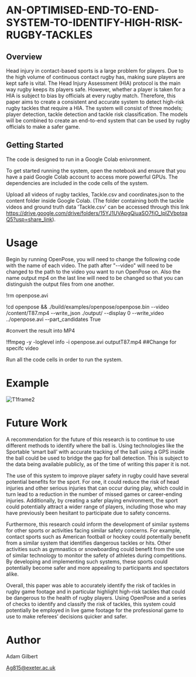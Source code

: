 # AN-OPTIMISED-END-TO-END-SYSTEM-TO-IDENTIFY-HIGH-RISK-RUGBY-TACKLES

## Overview

Head injury in contact-based sports is a large problem for players. Due to the high volume
of continuous contact rugby has, making sure players are kept safe is vital. The Head Injury
Assessment (HIA) protocol is the main way rugby keeps its players safe. However, whether
a player is taken for a HIA is subject to bias by officials at every rugby match. Therefore,
this paper aims to create a consistent and accurate system to detect high-risk rugby tackles
that require a HIA. The system will consist of three models; player detection, tackle
detection and tackle risk classification. The models will be combined to
create an end-to-end system that can be used by rugby officials to make a safer game.

## Getting Started

The code is designed to run in a Google Colab enivronment. 

To get started running the system, open the notebook and ensure that you have a paid Google Colab account to access more powerful GPUs. The dependencies are included in the code cells of the system. 

Upload all videos of rugby tackles, Tackle.csv and coordinates.json to the content folder inside Google Colab. (The folder containing both the tackle videos and ground truth data 'Tackle.csv' can be accessed through this link https://drive.google.com/drive/folders/15YJ1UVApgQiuaSO7fiO_IpIZVbptqaQ5?usp=share_link).

# Usage

Begin by running OpenPose, you will need to change the following code with the name of each video. The path after "--video" will need to be changed to the path to the video you want to run OpenPose on. Also the name output mp4 on the last line will need to be changed so that you can distinguish the output files from one another.

!rm openpose.avi

!cd openpose && ./build/examples/openpose/openpose.bin --video /content/T87.mp4 --write_json ./output/ --display 0  --write_video ../openpose.avi --part_candidates True

#convert the result into MP4

!ffmpeg -y -loglevel info -i openpose.avi outputT87.mp4  ##Change for specifc video

Run all the code cells in order to run the system.

# Example

![T1frame2](https://user-images.githubusercontent.com/73236187/234690028-4ac97b58-a3b6-46bb-af48-bdabc3107161.png)

# Future Work

A recommendation for the future of this research is to continue to use
different methods to identify where the ball is. Using technologies like the Sportable ‘smart ball’ with accurate tracking of the ball using a GPS inside the ball could be used to bridge the gap for ball detection. This is subject to the data being available publicly, as of the time of writing this paper it is not.

The use of this system to improve player safety in rugby could have several potential benefits
for the sport. For one, it could reduce the risk of head injuries and other serious injuries that
can occur during play, which could in turn lead to a reduction in the number of missed games
or career-ending injuries. Additionally, by creating a safer playing environment, the sport could
potentially attract a wider range of players, including those who may have previously been hesitant
to participate due to safety concerns.

Furthermore, this research could inform the development of similar systems for other sports or
activities facing similar safety concerns. For example, contact sports such as American football
or hockey could potentially benefit from a similar system that identifies dangerous tackles or
hits. Other activities such as gymnastics or snowboarding could benefit from the use of similar
technology to monitor the safety of athletes during competitions. By developing and implementing
such systems, these sports could potentially become safer and more appealing to participants and
spectators alike.

Overall, this paper was able to accurately identify the risk of tackles in rugby game footage and
in particular highlight high-risk tackles that could be dangerous to the health of rugby players.
Using OpenPose and a series of checks to identify and classify the risk of tackles, this system could
potentially be employed in live game footage for the professional game to use to make referees’
decisions quicker and safer.

# Author

Adam Gilbert

Ag815@exeter.ac.uk

